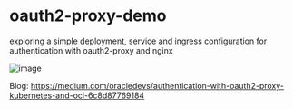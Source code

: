 # oauth2-proxy-demo
exploring a simple deployment, service and ingress configuration for authentication with oauth2-proxy and nginx


![image](https://github.com/fharris/oauth2-proxy-demo/assets/17484224/a9e7e2e7-2827-4d4e-aff9-6fc0da98e502)


Blog: https://medium.com/oracledevs/authentication-with-oauth2-proxy-kubernetes-and-oci-6c8d87769184

